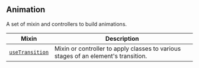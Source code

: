 ## Animation

A set of mixin and controllers to build animations.

| Mixin| Description |
|------|-------------|
|[`useTransition`](./docs/use-transition.md)|Mixin or controller to apply classes to various stages of an element's transition.|

